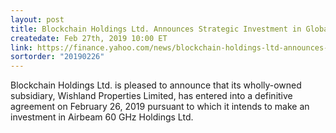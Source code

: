 ```yaml
---
layout: post
title: Blockchain Holdings Ltd. Announces Strategic Investment in Global 5G Rollout
createdate: Feb 27th, 2019 10:00 ET
link: https://finance.yahoo.com/news/blockchain-holdings-ltd-announces-strategic-192900627.html
sortorder: "20190226"
---
```

Blockchain Holdings Ltd. is pleased to announce that its wholly-owned subsidiary, Wishland Properties Limited, has entered into a definitive agreement on February 26, 2019 pursuant to which it intends to make an investment in Airbeam 60 GHz Holdings Ltd.